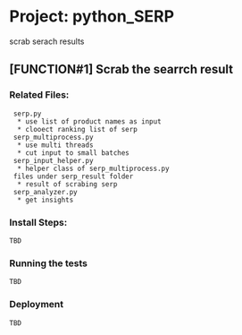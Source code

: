 # Project: python_SERP
scrab serach results


## [FUNCTION#1] Scrab the searrch result

### Related Files:

     serp.py 
      * use list of product names as input 
      * clooect ranking list of serp
     serp_multiprocess.py
      * use multi threads
      * cut input to small batches
     serp_input_helper.py
      * helper class of serp_multiprocess.py
     files under serp_result folder
      * result of scrabing serp
     serp_analyzer.py
      * get insights
     
      

### Install Steps:


```
TBD
```



### Running the tests

```
TBD
```

### Deployment

```
TBD
```
